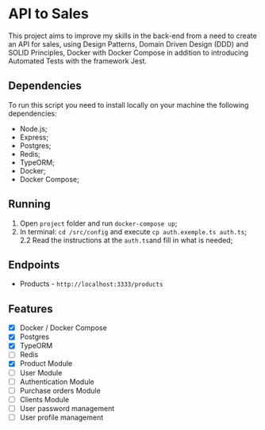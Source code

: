 # API to Sales

This project aims to improve my skills in the back-end from a need to create an API for sales, using Design Patterns, Domain Driven Design (DDD) and SOLID Principles, Docker with Docker Compose in addition to introducing Automated Tests with the framework Jest.

## Dependencies

To run this script you need to install locally on your machine the following dependencies:

- Node.js;
- Express;
- Postgres;
- Redis;
- TypeORM;
- Docker;
- Docker Compose;

## Running

1. Open `project` folder and run `docker-compose up`;
2. In terminal: `cd /src/config` and execute `cp auth.exemple.ts auth.ts`;
2.2 Read the instructions at the `auth.ts`and fill in what is needed;

## Endpoints

- Products - `http://localhost:3333/products`

## Features

- [x] Docker / Docker Compose
- [x] Postgres
- [x] TypeORM
- [ ] Redis
- [x] Product Module
- [ ] User Module
- [ ] Authentication Module
- [ ] Purchase orders Module
- [ ] Clients Module
- [ ] User password management
- [ ] User profile management
